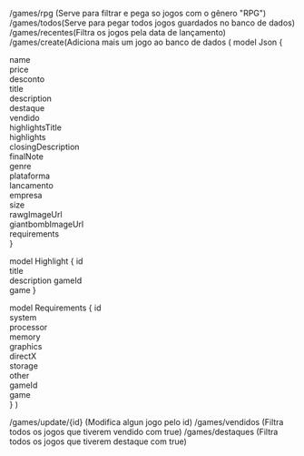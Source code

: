 /games/rpg (Serve para filtrar e pega so jogos com o gênero "RPG")
/games/todos(Serve para pegar todos jogos guardados no banco de dados)
/games/recentes(Filtra os jogos pela data de lançamento)
/games/create(Adiciona mais um jogo ao banco de dados (
model Json {
                  
  name                  
  price                 
  desconto             
  title                 
  description           
  destaque              
  vendido               
  highlightsTitle       
  highlights            
  closingDescription    
  finalNote             
  genre                 
  plataforma            
  lancamento            
  empresa               
  size                  
  rawgImageUrl          
  giantbombImageUrl     
  requirements          
}

model Highlight {
  id          
  title       
  description 
  gameId      
  game
}

model Requirements {
  id          
  system      
  processor   
  memory      
  graphics    
  directX    
  storage     
  other      
  gameId      
  game       
}
)

/games/update/{id} (Modifica algun jogo pelo id)
/games/vendidos (Filtra todos os jogos que tiverem vendido com true)
/games/destaques (Filtra todos os jogos que tiverem destaque com true)
